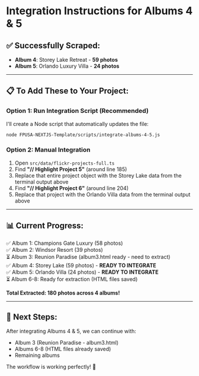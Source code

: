 # Integration Instructions for Albums 4 & 5

## ✅ Successfully Scraped:

- **Album 4**: Storey Lake Retreat - **59 photos**
- **Album 5**: Orlando Luxury Villa - **24 photos**

---

## 📋 To Add These to Your Project:

### Option 1: Run Integration Script (Recommended)

I'll create a Node script that automatically updates the file:

```bash
node FPUSA-NEXTJS-Template/scripts/integrate-albums-4-5.js
```

### Option 2: Manual Integration

1. Open `src/data/flickr-projects-full.ts`
2. Find **"// Highlight Project 5"** (around line 185)
3. Replace that entire project object with the Storey Lake data from the terminal output above
4. Find **"// Highlight Project 6"** (around line 204)
5. Replace that project with the Orlando Villa data from the terminal output above

---

## 📊 Current Progress:

✅ Album 1: Champions Gate Luxury (58 photos)  
✅ Album 2: Windsor Resort (39 photos)  
⏳ Album 3: Reunion Paradise (album3.html ready - need to extract)  
✅ Album 4: Storey Lake (59 photos) - **READY TO INTEGRATE**  
✅ Album 5: Orlando Villa (24 photos) - **READY TO INTEGRATE**  
⏳ Album 6-8: Ready for extraction (HTML files saved)

**Total Extracted: 180 photos across 4 albums!**

---

## 🚀 Next Steps:

After integrating Albums 4 & 5, we can continue with:
- Album 3 (Reunion Paradise - album3.html)
- Albums 6-8 (HTML files already saved)
- Remaining albums

The workflow is working perfectly! 🎉



